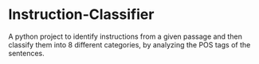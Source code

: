 # Instruction-Classifier
A python project to identify instructions from a given passage and then classify them into 8 different categories, by analyzing the POS tags of the sentences.
